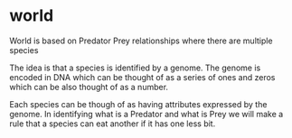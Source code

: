 # world

World is based on Predator Prey relationships where there are multiple
species

The idea is that a species is identified by a genome.  The genome is
encoded in DNA which can be thought of as a series of ones and zeros
which can be also thought of as a number.

Each species can be though of as having attributes expressed by the genome.
In identifying what is a Predator and what is Prey we will make a rule that
a species can eat another if it has one less bit.
